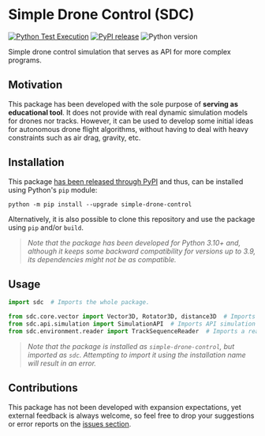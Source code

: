 # Simple Drone Control (SDC)

[![Python Test Execution](https://github.com/erlete/simple-drone-control/actions/workflows/python-tests.yml/badge.svg)](https://github.com/erlete/simple-drone-control/actions/workflows/python-tests.yml) [![PyPI release](https://github.com/erlete/simple-drone-control/actions/workflows/python-publish.yml/badge.svg)](https://github.com/erlete/simple-drone-control/actions/workflows/python-publish.yml) ![Python version](https://img.shields.io/badge/Python%20Version-3.10-blue)

Simple drone control simulation that serves as API for more complex programs.

## Motivation

This package has been developed with the sole purpose of **serving as educational tool**. It does not provide with real dynamic simulation models for drones nor tracks. However, it can be used to develop some initial ideas for autonomous drone flight algorithms, without having to deal with heavy constraints such as air drag, gravity, etc.

## Installation

This package [has been released through PyPI](https://pypi.org/project/simple-drone-control/) and thus, can be installed using Python's `pip` module:

```shell
python -m pip install --upgrade simple-drone-control
```

Alternatively, it is also possible to clone this repository and use the package using `pip` and/or `build`.

> *Note that the package has been developed for Python 3.10+ and, although it keeps some backward compatibility for versions up to 3.9, its dependencies might not be as compatible.*

## Usage

```python
import sdc  # Imports the whole package.

from sdc.core.vector import Vector3D, Rotator3D, distance3D  # Imports core functionality classes and functions.
from sdc.api.simulation import SimulationAPI  # Imports API simulation class.
from sdc.environment.reader import TrackSequenceReader  # Imports a reader class for track databases.
```

> *Note that the package is installed as `simple-drone-control`, but imported as `sdc`. Attempting to import it using the installation name will result in an error.*

## Contributions

This package has not been developed with expansion expectations, yet external feedback is always welcome, so feel free to drop your suggestions or error reports on the [issues section](https://github.com/erlete/simple-drone-control/issues).
